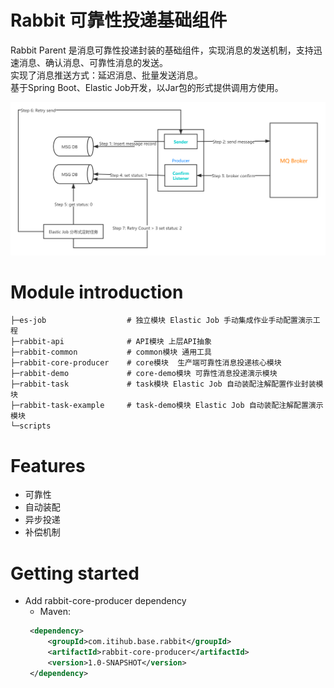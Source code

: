# Rabbit 可靠性投递基础组件  
Rabbit Parent 是消息可靠性投递封装的基础组件，实现消息的发送机制，支持迅速消息、确认消息、可靠性消息的发送。  
实现了消息推送方式：延迟消息、批量发送消息。    
基于Spring Boot、Elastic Job开发，以Jar包的形式提供调用方使用。  

![架构](Architecture.png)   

# Module introduction  
```shell script
├─es-job                  # 独立模块 Elastic Job 手动集成作业手动配置演示工程
├─rabbit-api              # API模块 上层API抽象  
├─rabbit-common           # common模块 通用工具
├─rabbit-core-producer    # core模块  生产端可靠性消息投递核心模块
├─rabbit-demo             # core-demo模块 可靠性消息投递演示模块  
├─rabbit-task             # task模块 Elastic Job 自动装配注解配置作业封装模块
├─rabbit-task-example     # task-demo模块 Elastic Job 自动装配注解配置演示模块
└─scripts

```

# Features  
+ 可靠性  
+ 自动装配  
+ 异步投递  
+ 补偿机制  

# Getting started  
+ Add rabbit-core-producer dependency  
    + Maven:  
     ```xml
      <dependency>
          <groupId>com.itihub.base.rabbit</groupId>
          <artifactId>rabbit-core-producer</artifactId>
          <version>1.0-SNAPSHOT</version>
      </dependency>
     ```

